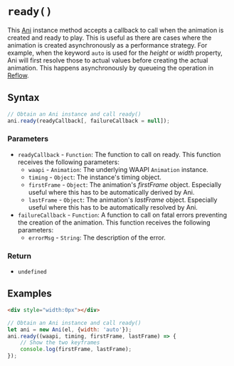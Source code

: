 # `ready()`
This [Ani](/play-ui/api/ani/Ani/README.md) instance method accepts a callback to call when the animation is created and ready to play. This is useful as there are cases where the animation is created asynchronously as a performance strategy. For example, when the keyword `auto` is used for the *height* or *width* property, Ani will first resolve those to actual values before creating the actual animation. This happens asynchronously by queueing the operation in [Reflow](/play-ui/api/reflow.md).

## Syntax

```js
// Obtain an Ani instance and call ready()
ani.ready(readyCallback[, failureCallback = null]);
```

### Parameters
+ `readyCallback` - `Function`: The function to call on ready. This function receives the following parameters:
    + `waapi` - `Animation`: The underlying WAAPI `Animation` instance.
    + `timing` - `Object`: The instance's timing object.
    + `firstFrame` - `Object`: The animation's *firstFrame* object. Especially useful where this has to be automatically derived by Ani.
    + `lastFrame` - `Object`: The animation's *lastFrame* object. Especially useful where this has to be automatically resolved by Ani.
+ `failureCallback` - `Function`: A function to call on fatal errors preventing the creation of the animation. This function receives the following parameters:
    + `errorMsg` - `String`: The description of the error.

### Return
+ `undefined`

## Examples

```html
<div style="width:0px"></div>
```

```js
// Obtain an Ani instance and call ready()
let ani = new Ani(el, {width: 'auto'});
ani.ready((waapi, timing, firstFrame, lastFrame) => {
    // Show the two keyframes
    console.log(firstFrame, lastFrame);
});
```
